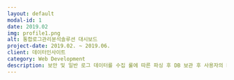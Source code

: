 ```yaml
---
layout: default
modal-id: 1
date: 2019.02
img: profile1.png
alt: 통합로그관리분석솔루션 대시보드
project-date: 2019.02. ~ 2019.06.
client: 데이터인사이트
category: Web Development
description: 보안 및 일반 로그 데이터를 수집 룰에 따른 파싱 후 DB 보관 후 사용자의 Need에 맞게 정책 수립 분석 후 웹 화면 시각화 및 보고서 조회. 경보 알림 및 기본 데이터 관리 및 종합상황판, 공격지 지도 맵 출력, 대시보드 구현.
---
```

